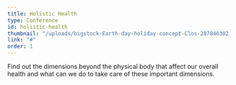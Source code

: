 ```yaml
---
title: Holistic Health
type: Conference
id: holistic-health
thumbnail: "/uploads/bigstock-Earth-day-holiday-concept-Clos-287846302.jpg"
link: "#"
order: 1
---
```


Find out the dimensions beyond the physical body that affect our overall health and what can we do to take care of these important dimensions.
